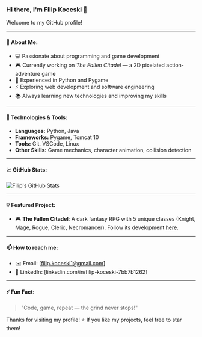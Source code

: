 ### Hi there, I'm Filip Koceski 👋

Welcome to my GitHub profile!

---

#### 🚀 About Me:
- 💻 Passionate about programming and game development
- 🎮 Currently working on *The Fallen Citadel* — a 2D pixelated action-adventure game
- 🐍 Experienced in Python and Pygame
- ⚡ Exploring web development and software engineering
- 📚 Always learning new technologies and improving my skills

---

#### 🔧 Technologies & Tools:
- **Languages:** Python, Java
- **Frameworks:** Pygame, Tomcat 10
- **Tools:** Git, VSCode, Linux
- **Other Skills:** Game mechanics, character animation, collision detection

---

#### 📈 GitHub Stats:
![Filip's GitHub Stats](https://github-readme-stats.vercel.app/api?username=KoceskiFilip&show_icons=true&theme=radical)

---

#### 💡 Featured Project:
- 🎮 **The Fallen Citadel**: A dark fantasy RPG with 5 unique classes (Knight, Mage, Rogue, Cleric, Necromancer). Follow its development [here](https://github.com/KoceskiFilip/The-Fallen-Citadel).

---

#### 📫 How to reach me:
- ✉️ Email: [filip.koceski1@gmail.com]
- 🔗 LinkedIn: [linkedin.com/in/filip-koceski-7bb7b1262]

---

#### ⚡ Fun Fact:
> "Code, game, repeat — the grind never stops!"

Thanks for visiting my profile! ⭐ If you like my projects, feel free to star them!

